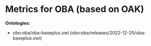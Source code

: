 # Metrics for OBA (based on OAK)

**Ontologies:** 


* obo:oba/oba-baseplus.owl (obo:oba/releases/2022-12-20/oba-baseplus.owl)

